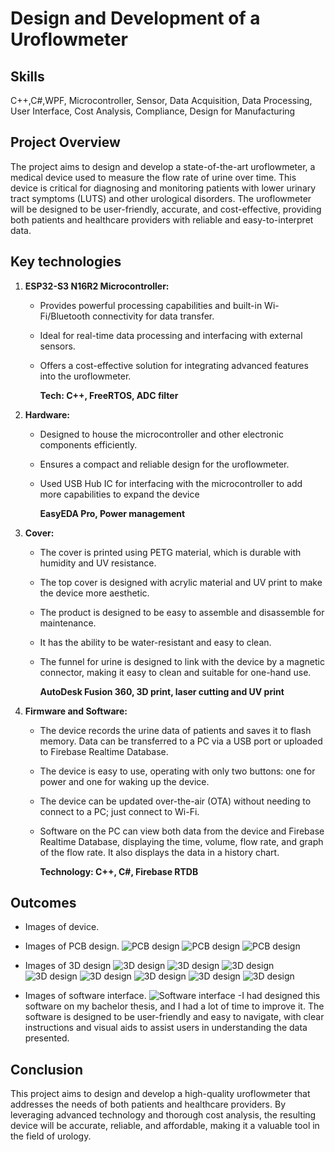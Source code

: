 
# Design and Development of a Uroflowmeter

## Skills

C++,C#,WPF, Microcontroller, Sensor, Data Acquisition, Data Processing, User Interface, Cost Analysis, Compliance, Design for Manufacturing

## Project Overview

The project aims to design and develop a state-of-the-art uroflowmeter, a medical device used to measure the flow rate of urine over time. This device is critical for diagnosing and monitoring patients with lower urinary tract symptoms (LUTS) and other urological disorders. The uroflowmeter will be designed to be user-friendly, accurate, and cost-effective, providing both patients and healthcare providers with reliable and easy-to-interpret data.

## Key technologies

1. **ESP32-S3 N16R2 Microcontroller:**
   - Provides powerful processing capabilities and built-in Wi-Fi/Bluetooth connectivity for data transfer.
   
   - Ideal for real-time data processing and interfacing with external sensors.
   
   - Offers a cost-effective solution for integrating advanced features into the uroflowmeter.
   
     **Tech: C++, FreeRTOS, ADC filter**
   
2. **Hardware:**
   - Designed to house the microcontroller and other electronic components efficiently.
   
   - Ensures a compact and reliable design for the uroflowmeter.
   
   - Used USB Hub IC for interfacing with the microcontroller to add more capabilities to expand the device
   
     **EasyEDA Pro, Power management**
   
3. **Cover:**
   - The cover is printed using PETG material, which is durable with humidity and UV resistance.
   
   - The top cover is designed with acrylic material and UV print to make the device more aesthetic.
   
   - The product is designed to be easy to assemble and disassemble for maintenance.
   
   - It has the ability to be water-resistant and easy to clean.
   
   - The funnel for urine is designed to link with the device by a magnetic connector, making it easy to clean and suitable for one-hand use.
   
     **AutoDesk Fusion 360, 3D print, laser cutting and UV print**
   
4. **Firmware and Software:**
   - The device records the urine data of patients and saves it to flash memory. Data can be transferred to a PC via a USB port or uploaded to Firebase Realtime Database.
   
   - The device is easy to use, operating with only two buttons: one for power and one for waking up the device.
   
   - The device can be updated over-the-air (OTA) without needing to connect to a PC; just connect to Wi-Fi.
   
   - Software on the PC can view both data from the device and Firebase Realtime Database, displaying the time, volume, flow rate, and graph of the flow rate. It also displays the data in a history chart.
   
     **Technology: C++, C#, Firebase RTDB**

## Outcomes

- Images of device.

- Images of PCB design.
 ![PCB design](/images/uroflowmeter/pcb1.jpg)
    ![PCB design](/images/uroflowmeter/pcb2.jpg)
     ![PCB design](/images/uroflowmeter/pcb3.jpg)
- Images of 3D design
 ![3D design](/images/uroflowmeter/3ddesign1.png)
  ![3D design](/images/uroflowmeter/3ddesign2.jpg)
   ![3D design](/images/uroflowmeter/3ddesign3.jpg)
   ![3D design](/images/uroflowmeter/3ddesign4.jpg)
  ![3D design](/images/uroflowmeter/3ddesign5.jpg)
   ![3D design](/images/uroflowmeter/3ddesign6.jpg)
     ![3D design](/images/uroflowmeter/3ddesign8.jpg)
     ![3D design](/images/uroflowmeter/label.png)
- Images of software interface.
  ![Software interface](/images/uroflowmeter/software.png)
  -I had designed this software on my bachelor thesis, and I had a lot of time to improve it. The software is designed to be user-friendly and easy to navigate, with clear instructions and visual aids to assist users in understanding the data presented. 

## Conclusion

This project aims to design and develop a high-quality uroflowmeter that addresses the needs of both patients and healthcare providers. By leveraging advanced technology and thorough cost analysis, the resulting device will be accurate, reliable, and affordable, making it a valuable tool in the field of urology.
